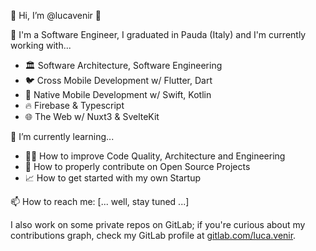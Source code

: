 👋 Hi, I’m @lucavenir 👋

👀 I'm a Software Engineer, I graduated in Pauda (Italy) and I'm currently working with...
- 🏛️ Software Architecture, Software Engineering
- 🐦 Cross Mobile Development w/ Flutter, Dart
- 📲 Native Mobile Development w/ Swift, Kotlin
- 🔥 Firebase & Typescript
- 🌐 The Web w/ Nuxt3 & SvelteKit

🌱 I’m currently learning...
- 👨‍🔬 How to improve Code Quality, Architecture and Engineering
- 💞️ How to properly contribute on Open Source Projects
- 📈 How to get started with my own Startup


📫 How to reach me: [... well, stay tuned ...]

I also work on some private repos on GitLab; if you're curious about my contributions graph, check my GitLab profile at [gitlab.com/luca.venir](https://gitlab.com/luca.venir).

<!---
lucavenir/lucavenir is a ✨ special ✨ repository because its `README.md` (this file) appears on your GitHub profile.
You can click the Preview link to take a look at your changes.
--->
